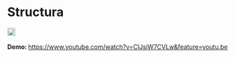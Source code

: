 # Structura
<a href="https://www.zenhub.io/" target="_blank"><img src="https://raw.githubusercontent.com/ZenHubIO/support/master/zenhub-badge.png" height="18px" alt="Powered by ZenHub"/></a>
<br/>
<br/>
<b>Demo: </b>
https://www.youtube.com/watch?v=CIJsiW7CVLw&feature=youtu.be
